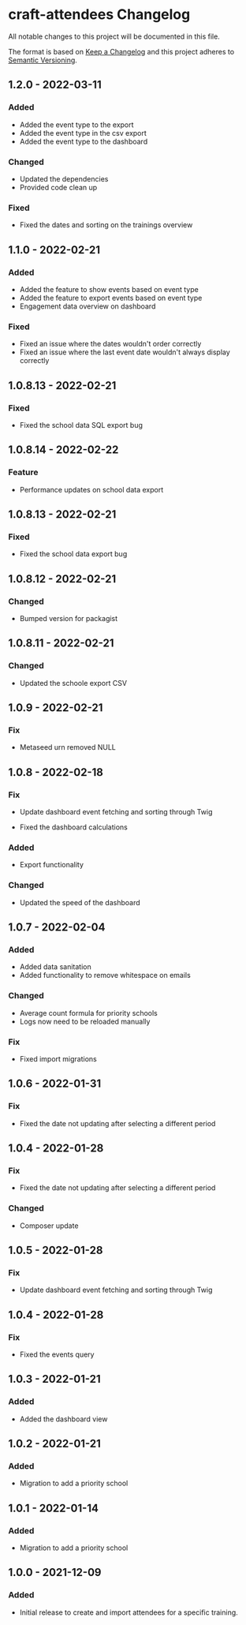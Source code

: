 # craft-attendees Changelog

All notable changes to this project will be documented in this file.

The format is based on [Keep a Changelog](http://keepachangelog.com/) and this project adheres to [Semantic Versioning](http://semver.org/).

## 1.2.0 - 2022-03-11

### Added
- Added the event type to the export
- Added the event type in the csv export
- Added the event type to the dashboard

### Changed
- Updated the dependencies
- Provided code clean up

### Fixed
- Fixed the dates and sorting on the trainings overview

## 1.1.0 - 2022-02-21

### Added
- Added the feature to show events based on event type
- Added the feature to export events based on event type
- Engagement data overview on dashboard

### Fixed
- Fixed an issue where the dates wouldn't order correctly
- Fixed an issue where the last event date wouldn't always display correctly

## 1.0.8.13 - 2022-02-21
### Fixed
- Fixed the school data SQL export bug

## 1.0.8.14 - 2022-02-22
### Feature
- Performance updates on school data export

## 1.0.8.13 - 2022-02-21
### Fixed
- Fixed the school data export bug

## 1.0.8.12 - 2022-02-21
### Changed
- Bumped version for packagist

## 1.0.8.11 - 2022-02-21
### Changed
- Updated the schoole export CSV

## 1.0.9 - 2022-02-21
### Fix
- Metaseed urn removed NULL

## 1.0.8 - 2022-02-18
### Fix
- Update dashboard event fetching and sorting through Twig

- Fixed the dashboard calculations

### Added
- Export functionality

### Changed
- Updated the speed of the dashboard

## 1.0.7 - 2022-02-04

### Added
- Added data sanitation
- Added functionality to remove whitespace on emails

### Changed
- Average count formula for priority schools
- Logs now need to be reloaded manually

### Fix
- Fixed import migrations

## 1.0.6 - 2022-01-31
### Fix
- Fixed the date not updating after selecting a different period

## 1.0.4 - 2022-01-28
### Fix
- Fixed the date not updating after selecting a different period

### Changed
- Composer update

## 1.0.5 - 2022-01-28
### Fix
- Update dashboard event fetching and sorting through Twig

## 1.0.4 - 2022-01-28
### Fix
- Fixed the events query

## 1.0.3 - 2022-01-21
### Added
- Added the dashboard view

## 1.0.2 - 2022-01-21
### Added
- Migration to add a priority school

## 1.0.1 - 2022-01-14
### Added
- Migration to add a priority school

## 1.0.0 - 2021-12-09
### Added
- Initial release to create and import attendees for a specific training.
